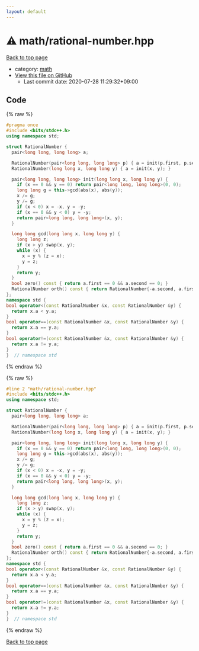 ```yaml
---
layout: default
---
```


<!-- mathjax config similar to math.stackexchange -->
<script type="text/javascript" async
  src="https://cdnjs.cloudflare.com/ajax/libs/mathjax/2.7.5/MathJax.js?config=TeX-MML-AM_CHTML">
</script>
<script type="text/x-mathjax-config">
  MathJax.Hub.Config({
    TeX: { equationNumbers: { autoNumber: "AMS" }},
    tex2jax: {
      inlineMath: [ ['$','$'] ],
      processEscapes: true
    },
    "HTML-CSS": { matchFontHeight: false },
    displayAlign: "left",
    displayIndent: "2em"
  });
</script>

<script type="text/javascript" src="https://cdnjs.cloudflare.com/ajax/libs/jquery/3.4.1/jquery.min.js"></script>
<script src="https://cdn.jsdelivr.net/npm/jquery-balloon-js@1.1.2/jquery.balloon.min.js" integrity="sha256-ZEYs9VrgAeNuPvs15E39OsyOJaIkXEEt10fzxJ20+2I=" crossorigin="anonymous"></script>
<script type="text/javascript" src="../../assets/js/copy-button.js"></script>
<link rel="stylesheet" href="../../assets/css/copy-button.css" />


# :warning: math/rational-number.hpp

<a href="../../index.html">Back to top page</a>

* category: <a href="../../index.html#7e676e9e663beb40fd133f5ee24487c2">math</a>
* <a href="{{ site.github.repository_url }}/blob/master/math/rational-number.hpp">View this file on GitHub</a>
    - Last commit date: 2020-07-28 11:29:32+09:00




## Code

<a id="unbundled"></a>
{% raw %}
```cpp
#pragma once
#include <bits/stdc++.h>
using namespace std;

struct RationalNumber {
  pair<long long, long long> a;

  RationalNumber(pair<long long, long long> p) { a = init(p.first, p.second); }
  RationalNumber(long long x, long long y) { a = init(x, y); }

  pair<long long, long long> init(long long x, long long y) {
    if (x == 0 && y == 0) return pair<long long, long long>(0, 0);
    long long g = this->gcd(abs(x), abs(y));
    x /= g;
    y /= g;
    if (x < 0) x = -x, y = -y;
    if (x == 0 && y < 0) y = -y;
    return pair<long long, long long>(x, y);
  }

  long long gcd(long long x, long long y) {
    long long z;
    if (x > y) swap(x, y);
    while (x) {
      x = y % (z = x);
      y = z;
    }
    return y;
  }
  bool zero() const { return a.first == 0 && a.second == 0; }
  RationalNumber orth() const { return RationalNumber{-a.second, a.first}; }
};
namespace std {
bool operator<(const RationalNumber &x, const RationalNumber &y) {
  return x.a < y.a;
}
bool operator==(const RationalNumber &x, const RationalNumber &y) {
  return x.a == y.a;
}
bool operator!=(const RationalNumber &x, const RationalNumber &y) {
  return x.a != y.a;
}
}  // namespace std
```
{% endraw %}

<a id="bundled"></a>
{% raw %}
```cpp
#line 2 "math/rational-number.hpp"
#include <bits/stdc++.h>
using namespace std;

struct RationalNumber {
  pair<long long, long long> a;

  RationalNumber(pair<long long, long long> p) { a = init(p.first, p.second); }
  RationalNumber(long long x, long long y) { a = init(x, y); }

  pair<long long, long long> init(long long x, long long y) {
    if (x == 0 && y == 0) return pair<long long, long long>(0, 0);
    long long g = this->gcd(abs(x), abs(y));
    x /= g;
    y /= g;
    if (x < 0) x = -x, y = -y;
    if (x == 0 && y < 0) y = -y;
    return pair<long long, long long>(x, y);
  }

  long long gcd(long long x, long long y) {
    long long z;
    if (x > y) swap(x, y);
    while (x) {
      x = y % (z = x);
      y = z;
    }
    return y;
  }
  bool zero() const { return a.first == 0 && a.second == 0; }
  RationalNumber orth() const { return RationalNumber{-a.second, a.first}; }
};
namespace std {
bool operator<(const RationalNumber &x, const RationalNumber &y) {
  return x.a < y.a;
}
bool operator==(const RationalNumber &x, const RationalNumber &y) {
  return x.a == y.a;
}
bool operator!=(const RationalNumber &x, const RationalNumber &y) {
  return x.a != y.a;
}
}  // namespace std

```
{% endraw %}

<a href="../../index.html">Back to top page</a>

